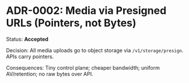 # ADR-0002: Media via Presigned URLs (Pointers, not Bytes)
Status: **Accepted**

Decision: All media uploads go to object storage via `/v1/storage/presign`. APIs carry pointers.

Consequences: Tiny control plane; cheaper bandwidth; uniform AV/retention; no raw bytes over API.

